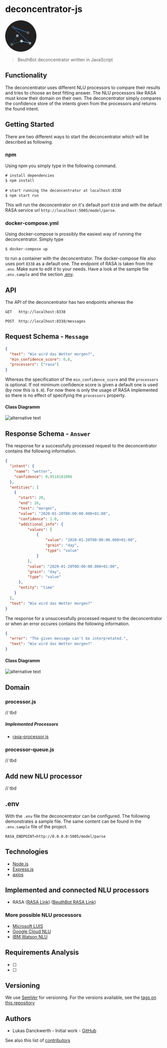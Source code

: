 # deconcentrator-js

![Icon](.documentation/DeconcentratorJSLogo100.png "Icon")

> BeuthBot deconcentrator written in JavaScript

## Functionality

The deconcentrator uses different NLU processors to compare their results
and tries to choose an best fitting answer. The NLU processors like RASA
must know their domain on their own. The deconcentrator simply compares
the confidence store of the intents given from the processors and returns
the found intent.

## Getting Started

There are two different ways to start the deconcentrator which will be described as following.

### npm
Using npm you simply type in the following command.
```shell script
# install dependencies
$ npm install

# start running the deconcentrator at localhost:8338
$ npm start run
```
This will run the deconcentrator on it's default port `8338` and with the default RASA service url `http://localhost:5005/model/parse`.

### docker-compose.yml

Using docker-compose is prossibly the easiest way of running the deconcentrator. Simply type
```shell script
$ docker-compose up
```
to run a container with the deconcentrator. The docker-compose file also uses port `8338` as a default one. The endpoint of RASA is taken from the `.env`. Make sure to edit it to your needs. Have a look at the sample file `.env.sample` and the section [.env](#.env).

## API

The API of the deconcentrator has two endpoints whereas the 

```
GET   http://localhost:8338
```

```
POST  http://localhost:8338/messages
```

## Request Schema - `Message`

```json
{
  "text": "Wie wird das Wetter morgen?",
  "min_confidence_score": 0.8,
  "processors": ["rasa"]
}
```

Whereas the specification of the `min_confidence_score` and the
`processors` is optional. If not minimum confidence score is given
a default one is used (by now this is `0.8`). For now there is only
the usage of RASA implemented so there is no effect of specifying
the `processors` property.

#### Class Diagramm

![alternative text](http://www.plantuml.com/plantuml/proxy?cache=no&src=https://raw.githubusercontent.com/beuthbot/deconcentrator-js/master/.documentation/uml/message.txt)

## Response Schema - `Answer`
The response for a successfully processed request to the deconcentrator contains the following information.
```json
{
  "intent": {
    "name": "wetter",
    "confidence": 0.9518181086
  },
  "entities": [
    {
      "start": 20,
      "end": 26,
      "text": "morgen",
      "value": "2020-01-20T00:00:00.000+01:00",
      "confidence": 1.0,
      "additional_info": {
          "values": [
              {
                  "value": "2020-01-20T00:00:00.000+01:00",
                  "grain": "day",
                  "type": "value"
              }
          ],
          "value": "2020-01-20T00:00:00.000+01:00",
          "grain": "day",
          "type": "value"
      },
      "entity": "time"
    }
  ],
  "text": "Wie wird das Wetter morgen?"
}
```

The response for a unsuccessfully processed request to the deconcentrator or when an error occures contains the following information.
```json
{
  "error": "The given message can't be interpretated.",
  "text": "Wie wird das Wetter morgen?"
}
```

#### Class Diagramm

![alternative text](http://www.plantuml.com/plantuml/proxy?cache=no&src=https://raw.githubusercontent.com/beuthbot/deconcentrator-js/master/.documentation/uml/answer.txt)

## Domain

### processor.js

// tbd

##### Implemented Processors
* [rasa-processor.js](model/rasa-processor.js)

### processor-queue.js

// tbd

## Add new NLU processor

// tbd

## .env

With the `.env` file the deconcentrator can be configured. The following
demonstrates a sample file. The same content can be found in the
`.env.sample` file of the project.

```
RASA_ENDPOINT=http://0.0.0.0:5005/model/parse
```

## Technologies

- [Node.js](https://nodejs.org/en/)
- [Express.js](https://expressjs.com/)
- [axios](https://github.com/axios/axios)

## Implemented and connected NLU processors

* RASA ([RASA Link](https://rasa.com/docs/rasa/)) ([BeuthBot RASA Link](https://rasa.com/docs/rasa/))

### More possible NLU processors

- [Microsoft LUIS](https://azure.microsoft.com/de-de/services/cognitive-services/language-understanding-intelligent-service/)
- [Google Cloud NLU](https://cloud.google.com/natural-language/)
- [IBM Watson NLU](https://www.ibm.com/watson/services/natural-language-understanding/)

## Requirements Analysis

* [ ] 
* [ ] 

## Versioning

We use [SemVer](http://semver.org/) for versioning. For the versions available, see the [tags on this repository](https://github.com/beuthbot/deconcentrator-js/releases)

## Authors

* Lukas Danckwerth - Initial work - [GitHub](https://github.com/lukasdanckwerth)

See also this list of [contributors](https://github.com/beuthbot/mensa_microservice/graphs/contributors)